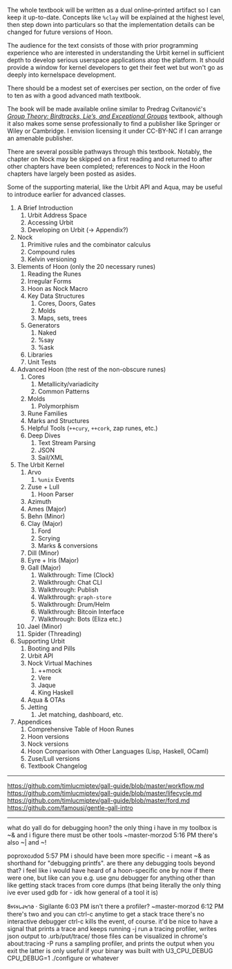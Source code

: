 The whole textbook will be written as a dual online–printed artifact so I can keep it up-to-date.  Concepts like `%clay` will be explained at the highest level, then step down into particulars so that the implementation details can be changed for future versions of Hoon.

The audience for the text consists of those with prior programming experience who are interested in understanding the Urbit kernel in sufficient depth to develop serious userspace applications atop the platform.  It should provide a window for kernel developers to get their feet wet but won't go as deeply into kernelspace development.

There should be a modest set of exercises per section, on the order of five to ten as with a good advanced math textbook.

The book will be made available online similar to Predrag Cvitanović's [_Group Theory:  Birdtracks, Lie’s, and Exceptional Groups_](http://birdtracks.eu/) textbook, although it also makes some sense professionally to find a publisher like Springer or Wiley or Cambridge.  I envision licensing it under CC-BY-NC if I can arrange an amenable publisher.

There are several possible pathways through this textbook.  Notably, the chapter on Nock may be skipped on a first reading and returned to after other chapters have been completed; references to Nock in the Hoon chapters have largely been posted as asides.

Some of the supporting material, like the Urbit API and Aqua, may be useful to introduce earlier for advanced classes.

1. A Brief Introduction
    1. Urbit Address Space
    2. Accessing Urbit
    3. Developing on Urbit (→ Appendix?)
2. Nock
    1. Primitive rules and the combinator calculus
    2. Compound rules
    3. Kelvin versioning
3. Elements of Hoon (only the 20 necessary runes)
    1. Reading the Runes
    2. Irregular Forms
    3. Hoon as Nock Macro
    4. Key Data Structures
        1. Cores, Doors, Gates
        2. Molds
        3. Maps, sets, trees
    5. Generators
        1. Naked
        2. %say
        3. %ask
    6. Libraries
    7. Unit Tests
4. Advanced Hoon (the rest of the non-obscure runes)
    1. Cores
        1. Metallicity/variadicity
        2. Common Patterns
    2. Molds
        1. Polymorphism
    3. Rune Families
    4. Marks and Structures
    5. Helpful Tools (`++cury`, `++cork`, zap runes, etc.)
    6. Deep Dives
        1. Text Stream Parsing
        2. JSON
        3. Sail/XML
5. The Urbit Kernel
    1. Arvo
        1. `%unix` Events
    2. Zuse + Lull
        1. Hoon Parser
    3. Azimuth
    4. Ames (Major)
    5. Behn (Minor)
    6. Clay (Major)
        1. Ford
        2. Scrying
        3. Marks & conversions
    7. Dill (Minor)
    8. Eyre + Iris (Major)
    9. Gall (Major)
        1. Walkthrough:  Time (Clock)
        2. Walkthrough:  Chat CLI
        3. Walkthrough:  Publish
        4. Walkthrough:  `graph-store`
        5. Walkthrough:  Drum/Helm
        6. Walkthrough:  Bitcoin Interface
        7. Walkthrough:  Bots (Eliza etc.)
    10. Jael (Minor)
    11. Spider (Threading)
6. Supporting Urbit
    1. Booting and Pills
    2. Urbit API
    3. Nock Virtual Machines
        1. ++mock
        2. Vere
        3. Jaque
        4. King Haskell
    4. Aqua & OTAs
    5. Jetting
        1. Jet matching, dashboard, etc.
7. Appendices
    1. Comprehensive Table of Hoon Runes
    2. Hoon versions
    3. Nock versions
    4. Hoon Comparison with Other Languages (Lisp, Haskell, OCaml)
    5. Zuse/Lull versions
    6. Textbook Changelog

---

https://github.com/timlucmiptev/gall-guide/blob/master/workflow.md
https://github.com/timlucmiptev/gall-guide/blob/master/lifecycle.md
https://github.com/timlucmiptev/gall-guide/blob/master/ford.md
https://github.com/famousj/gentle-gall-intro

---

what do yall do for debugging hoon? the only thing i have in my toolbox is ~& and i figure there must be other tools
~master-morzod
5:16 PM
there's also ~| and ~!

poproxoɹdod
5:57 PM
i should have been more specific - i meant ~& as shorthand for "debugging printfs". are there any debugging tools beyond that? i feel like i would have heard of a hoon-specific one by now if there were one, but like can you e.g. use gnu debugger for anything other than like getting stack traces from core dumps (that being literally the only thing ive ever used gdb for - idk how general of a tool it is)

𐐝𐐮𐐾𐐮𐑊𐐰𐑌𐐻𐐨 · Sigilante
6:03 PM
isn't there a profiler?
~master-morzod
6:12 PM
there's two
and you can ctrl-c anytime to get a stack trace
there's no interactive debugger
ctrl-c kills the event, of course. it'd be nice to have a signal that prints a trace and keeps running
-j run a tracing profiler, writes json output to .urb/put/trace/
those files can be visualized in chrome's about:tracing
-P runs a sampling profiler, and prints the output when you exit
the latter is only useful if your binary was built with U3_CPU_DEBUG
CPU_DEBUG=1 ./configure or whatever
